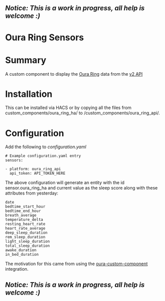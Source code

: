## *Notice: This is a work in progress, all help is welcome :)*

# Oura Ring Sensors

# Summary
A custom component to display the [Oura Ring](https://cloud.ouraring.com/) data from the [v2 API](https://cloud.ouraring.com/docs/)

# Installation
This can be installed via HACS or by copying all the files from custom_components/oura_ring_ha/ to <config directory>/custom_components/oura_ring_api/.

# Configuration
Add the following to *configuration.yaml*

    # Example configuration.yaml entry
    sensors:
    
    - platform: oura_ring_api
      api_token: API_TOKEN_HERE

The above configuration will generate an entity with the id sensor.oura_ring_ha and current value as the sleep score along with these attributes from yesterday:

    date
    bedtime_start_hour
    bedtime_end_hour
    breath_average
    temperature_delta
    resting_heart_rate
    heart_rate_average
    deep_sleep_duration
    rem_sleep_duration
    light_sleep_duration
    total_sleep_duration
    awake_duration
    in_bed_duration

The motivation for this came from using the [oura-custom-component](https://github.com/nitobuendia/oura-custom-component) integration.

## *Notice: This is a work in progress, all help is welcome :)*

